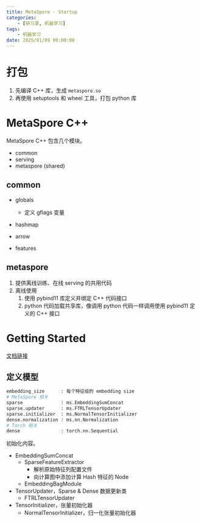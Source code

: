 ```yaml
---
title: MetaSpore - Startup
categories: 
    - [研习录, 机器学习]
tags:
    - 机器学习
date: 2025/01/09 00:00:00
---
```


# 打包

1. 先编译 C++ 库，生成 `metaspore.so`
2. 再使用 setuptools 和 wheel 工具，打包 python 库

# MetaSpore C++

MetaSpore C++ 包含几个模块。

- common
- serving
- metaspore (shared)

## common

- globals

  - 定义 gflags 变量

- hashmap

- arrow

- features

## metaspore

1. 提供离线训练、在线 serving 的共用代码
2. 离线使用
   1. 使用 pybind11 库定义并绑定 C++ 代码接口
   2. python 代码加载共享库，像调用 python 代码一样调用使用 pybind11 定义的 C++ 接口

# Getting Started

[文档链接](https://github.com/meta-soul/MetaSpore/blob/main/tutorials/metaspore-getting-started.ipynb)

## 定义模型

```python
embedding_size      : 每个特征组的 embedding size
# MetaSpore 相关
sparse              : ms.EmbeddingSumConcat
sparse.updater      : ms.FTRLTensorUpdater
sparse.initializer  : ms.NormalTensorInitializer
dense.normalization : ms.nn.Normalization
# Torch 相关
dense               : torch.nn.Sequential
```

初始化内容。

- EmbeddingSumConcat
  - SparseFeatureExtractor
    - 解析原始特征列配置文件
    - 向计算图中添加计算 Hash 特征的 Node
  - EmbeddingBagModule
- TensorUpdater，Sparse & Dense 数据更新类
  - FTRLTensorUpdater
- TensorInitializer，张量初始化器
  - NormalTensorInitializer，归一化张量初始化器
